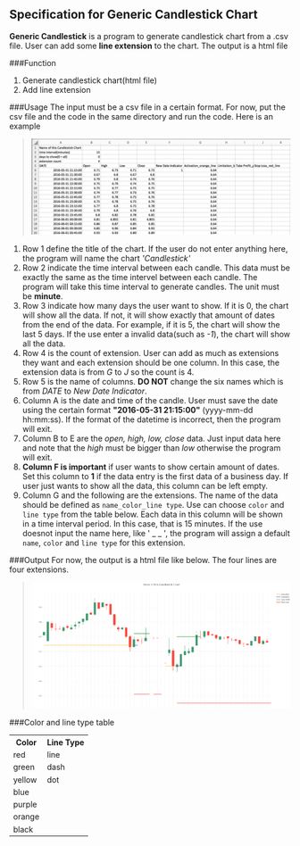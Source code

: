 ## Specification for Generic Candlestick Chart ##
**Generic Candlestick** is a program to generate candlestick chart from a .csv file. User can add some **line extension** to the chart. The output is a html file

###Function
1. Generate candlestick chart(html file)
2. Add line extension

###Usage
The input must be a csv file in a certain format. For now, put the csv file and the code in the same directory and run the code. Here is an example

> ![example](./ExampleData.png)

1. Row 1 define the title of the chart. If the user do not enter anything here, the program will name the chart *'Candlestick'*
2. Row 2 indicate the time interval between each candle. This data must be exactly the same as the time intervel between each candle. The program will take this time interval to generate candles. The unit must be **minute**.
3. Row 3 indicate how many days the user want to show. If it is 0, the chart will show all the data. If not, it will show exactly that amount of dates from the end of the data. For example, if it is 5, the chart will show the last 5 days. If the use enter a invalid data(such as *-1*), the chart will show all the data. 
4. Row 4 is the count of extension. User can add as much as extensions they want and each extension should be one column. In this case, the extension data is from *G* to *J* so the count is 4.
5. Row 5 is the name of columns. **DO NOT** change the six names which is from *DATE* to *New Date Indicator*. 
6. Column A is the date and time of the candle. User must save the date using the certain format **"2016-05-31 21:15:00"** (yyyy-mm-dd hh:mm:ss). If the format of the datetime is incorrect, then the program will exit.
7. Column B to E are the *open, high, low, close* data. Just input data here and note that the *high* must be bigger than *low* otherwise the program will exit.
8. **Column F is important** if user wants to show certain amount of dates. Set this column to **1** if the data entry is the first data of a business day. If user just wants to show all the data, this column can be left empty.
9. Column G and the following are the extensions. The name of the data should be defined as `name_color_line type`. Use can choose `color` and `line type` from the table below. Each data in this column will be shown in a time interval period. In this case, that is 15 minutes. If the use doesnot input the name here, like ' _ _ ', the program will assign a default `name`, `color` and `line type` for this extension.

###Output
For now, the output is a html file like below. The four lines are four extensions.
> ![](./ExampleOutput.png)

###Color and line type table

<table>
  <tr>
    <th>Color</th>
    <th>Line Type</th>
  </tr>
  <tr>
    <td>red</td>
    <td>line</td>
  </tr>
  <tr>
    <td>green</td>
    <td>dash</td>
  </tr>
  <tr>
    <td>yellow</td>
    <td>dot</td>
  </tr>
  <tr>
    <td>blue</td>
    <td></td>
  </tr>
  <tr>
    <td>purple</td>
    <td></td>
  </tr>
  <tr>
    <td>orange</td>
    <td></td>
  </tr>
  <tr>
    <td>black</td>
    <td></td>
  </tr>
</table>
